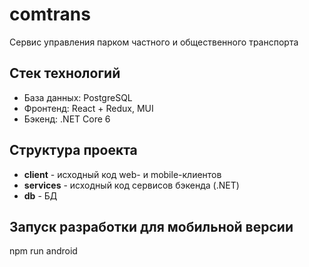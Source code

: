 # comtrans
Сервис управления парком частного и общественного транспорта

## Стек технологий

- База данных: PostgreSQL
- Фронтенд: React + Redux, MUI
- Бэкенд: .NET Core 6

## Структура проекта

- **client** - исходный код web- и mobile-клиентов
- **services** - исходный код сервисов бэкенда (.NET)
- **db** - БД

## Запуск разработки для мобильной версии
npm run android
